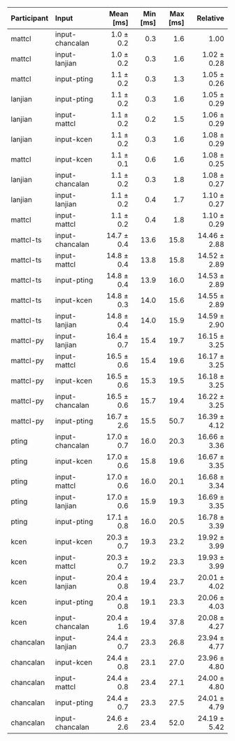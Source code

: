 | Participant | Input | Mean [ms] | Min [ms] | Max [ms] | Relative |
|:---|:---|---:|---:|---:|---:|
| mattcl | input-chancalan | 1.0 ± 0.2 | 0.3 | 1.6 | 1.00 |
| mattcl | input-lanjian | 1.0 ± 0.2 | 0.3 | 1.6 | 1.02 ± 0.28 |
| mattcl | input-pting | 1.1 ± 0.2 | 0.3 | 1.3 | 1.05 ± 0.26 |
| lanjian | input-pting | 1.1 ± 0.2 | 0.3 | 1.6 | 1.05 ± 0.29 |
| lanjian | input-mattcl | 1.1 ± 0.2 | 0.2 | 1.5 | 1.06 ± 0.29 |
| lanjian | input-kcen | 1.1 ± 0.2 | 0.3 | 1.6 | 1.08 ± 0.29 |
| mattcl | input-kcen | 1.1 ± 0.1 | 0.6 | 1.6 | 1.08 ± 0.25 |
| lanjian | input-chancalan | 1.1 ± 0.2 | 0.3 | 1.8 | 1.08 ± 0.27 |
| lanjian | input-lanjian | 1.1 ± 0.2 | 0.4 | 1.7 | 1.10 ± 0.27 |
| mattcl | input-mattcl | 1.1 ± 0.2 | 0.4 | 1.8 | 1.10 ± 0.29 |
| mattcl-ts | input-chancalan | 14.7 ± 0.4 | 13.6 | 15.8 | 14.46 ± 2.88 |
| mattcl-ts | input-mattcl | 14.8 ± 0.4 | 13.8 | 15.8 | 14.52 ± 2.89 |
| mattcl-ts | input-pting | 14.8 ± 0.4 | 13.9 | 16.0 | 14.53 ± 2.89 |
| mattcl-ts | input-kcen | 14.8 ± 0.3 | 14.0 | 15.6 | 14.55 ± 2.89 |
| mattcl-ts | input-lanjian | 14.8 ± 0.4 | 14.0 | 15.9 | 14.59 ± 2.90 |
| mattcl-py | input-lanjian | 16.4 ± 0.7 | 15.4 | 19.7 | 16.15 ± 3.25 |
| mattcl-py | input-mattcl | 16.5 ± 0.6 | 15.4 | 19.6 | 16.17 ± 3.25 |
| mattcl-py | input-kcen | 16.5 ± 0.6 | 15.3 | 19.5 | 16.18 ± 3.25 |
| mattcl-py | input-chancalan | 16.5 ± 0.6 | 15.7 | 19.4 | 16.22 ± 3.25 |
| mattcl-py | input-pting | 16.7 ± 2.6 | 15.5 | 50.7 | 16.39 ± 4.12 |
| pting | input-chancalan | 17.0 ± 0.7 | 16.0 | 20.3 | 16.66 ± 3.36 |
| pting | input-kcen | 17.0 ± 0.6 | 15.8 | 19.6 | 16.67 ± 3.35 |
| pting | input-mattcl | 17.0 ± 0.6 | 16.0 | 20.1 | 16.68 ± 3.34 |
| pting | input-lanjian | 17.0 ± 0.6 | 15.9 | 19.3 | 16.69 ± 3.35 |
| pting | input-pting | 17.1 ± 0.8 | 16.0 | 20.5 | 16.78 ± 3.39 |
| kcen | input-kcen | 20.3 ± 0.7 | 19.3 | 23.2 | 19.92 ± 3.99 |
| kcen | input-mattcl | 20.3 ± 0.7 | 19.2 | 23.3 | 19.93 ± 3.99 |
| kcen | input-lanjian | 20.4 ± 0.8 | 19.4 | 23.7 | 20.01 ± 4.02 |
| kcen | input-pting | 20.4 ± 0.8 | 19.1 | 23.3 | 20.06 ± 4.03 |
| kcen | input-chancalan | 20.4 ± 1.6 | 19.4 | 37.8 | 20.08 ± 4.27 |
| chancalan | input-lanjian | 24.4 ± 0.7 | 23.3 | 26.8 | 23.94 ± 4.77 |
| chancalan | input-kcen | 24.4 ± 0.8 | 23.1 | 27.0 | 23.96 ± 4.80 |
| chancalan | input-mattcl | 24.4 ± 0.8 | 23.4 | 27.1 | 24.00 ± 4.80 |
| chancalan | input-pting | 24.4 ± 0.7 | 23.3 | 27.5 | 24.01 ± 4.79 |
| chancalan | input-chancalan | 24.6 ± 2.6 | 23.4 | 52.0 | 24.19 ± 5.42 |

